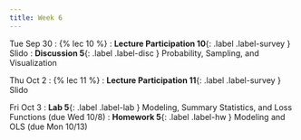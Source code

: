 ```yaml
---
title: Week 6
---
```


Tue Sep 30
: {% lec 10 %}
    <!-- : [Note 10](https://ds100.org/course-notes/modeling_slr/modeling_slr.html) -->
: **Lecture Participation 10**{: .label .label-survey } Slido
: **Discussion 5**{: .label .label-disc } Probability, Sampling, and Visualization

Thu Oct 2
: {% lec 11 %}
    <!-- : [Note 11](https://ds100.org/course-notes/constant_model_loss_transformations/loss_transformations.html) -->
: **Lecture Participation 11**{: .label .label-survey } Slido

Fri Oct 3
: **Lab 5**{: .label .label-lab } Modeling, Summary Statistics, and Loss Functions (due Wed 10/8)
: **Homework 5**{: .label .label-hw } Modeling and OLS (due Mon 10/13)